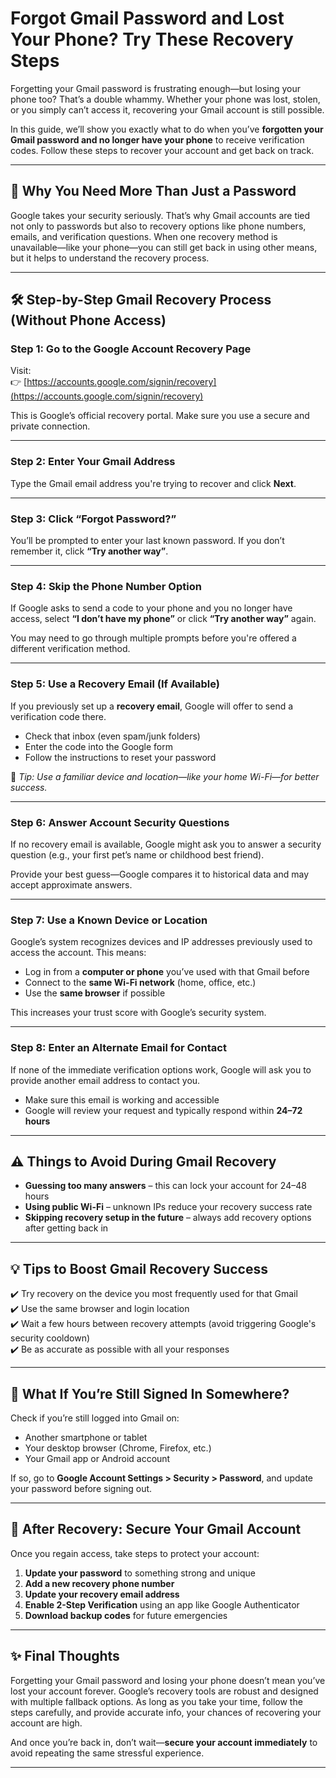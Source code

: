 # **Forgot Gmail Password and Lost Your Phone? Try These Recovery Steps**

Forgetting your Gmail password is frustrating enough—but losing your phone too? That’s a double whammy. Whether your phone was lost, stolen, or you simply can’t access it, recovering your Gmail account is still possible.

In this guide, we’ll show you exactly what to do when you’ve **forgotten your Gmail password and no longer have your phone** to receive verification codes. Follow these steps to recover your account and get back on track.

---

## 🔐 **Why You Need More Than Just a Password**

Google takes your security seriously. That’s why Gmail accounts are tied not only to passwords but also to recovery options like phone numbers, emails, and verification questions. When one recovery method is unavailable—like your phone—you can still get back in using other means, but it helps to understand the recovery process.

---

## 🛠️ **Step-by-Step Gmail Recovery Process (Without Phone Access)**

### **Step 1: Go to the Google Account Recovery Page**

Visit:  
👉 [https://accounts.google.com/signin/recovery](https://accounts.google.com/signin/recovery)

This is Google’s official recovery portal. Make sure you use a secure and private connection.

---

### **Step 2: Enter Your Gmail Address**

Type the Gmail email address you're trying to recover and click **Next**.

---

### **Step 3: Click “Forgot Password?”**

You’ll be prompted to enter your last known password. If you don’t remember it, click **“Try another way”**.

---

### **Step 4: Skip the Phone Number Option**

If Google asks to send a code to your phone and you no longer have access, select **“I don’t have my phone”** or click **“Try another way”** again.

You may need to go through multiple prompts before you're offered a different verification method.

---

### **Step 5: Use a Recovery Email (If Available)**

If you previously set up a **recovery email**, Google will offer to send a verification code there.

- Check that inbox (even spam/junk folders)
- Enter the code into the Google form
- Follow the instructions to reset your password

🎯 *Tip: Use a familiar device and location—like your home Wi-Fi—for better success.*

---

### **Step 6: Answer Account Security Questions**

If no recovery email is available, Google might ask you to answer a security question (e.g., your first pet’s name or childhood best friend).

Provide your best guess—Google compares it to historical data and may accept approximate answers.

---

### **Step 7: Use a Known Device or Location**

Google’s system recognizes devices and IP addresses previously used to access the account. This means:

- Log in from a **computer or phone** you’ve used with that Gmail before
- Connect to the **same Wi-Fi network** (home, office, etc.)
- Use the **same browser** if possible

This increases your trust score with Google’s security system.

---

### **Step 8: Enter an Alternate Email for Contact**

If none of the immediate verification options work, Google will ask you to provide another email address to contact you.

- Make sure this email is working and accessible
- Google will review your request and typically respond within **24–72 hours**

---

## ⚠️ **Things to Avoid During Gmail Recovery**

- **Guessing too many answers** – this can lock your account for 24–48 hours
- **Using public Wi-Fi** – unknown IPs reduce your recovery success rate
- **Skipping recovery setup in the future** – always add recovery options after getting back in

---

## 💡 **Tips to Boost Gmail Recovery Success**

✔️ Try recovery on the device you most frequently used for that Gmail  
✔️ Use the same browser and login location  
✔️ Wait a few hours between recovery attempts (avoid triggering Google's security cooldown)  
✔️ Be as accurate as possible with all your responses

---

## 📱 **What If You’re Still Signed In Somewhere?**

Check if you’re still logged into Gmail on:

- Another smartphone or tablet
- Your desktop browser (Chrome, Firefox, etc.)
- Your Gmail app or Android account

If so, go to **Google Account Settings > Security > Password**, and update your password before signing out.

---

## 🔁 **After Recovery: Secure Your Gmail Account**

Once you regain access, take steps to protect your account:

1. **Update your password** to something strong and unique
2. **Add a new recovery phone number**
3. **Update your recovery email address**
4. **Enable 2-Step Verification** using an app like Google Authenticator
5. **Download backup codes** for future emergencies

---

## ✨ Final Thoughts

Forgetting your Gmail password and losing your phone doesn’t mean you’ve lost your account forever. Google’s recovery tools are robust and designed with multiple fallback options. As long as you take your time, follow the steps carefully, and provide accurate info, your chances of recovering your account are high.

And once you’re back in, don’t wait—**secure your account immediately** to avoid repeating the same stressful experience.

---
